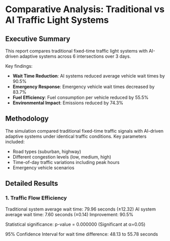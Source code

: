 # Comparative Analysis: Traditional vs AI Traffic Light Systems

## Executive Summary

This report compares traditional fixed-time traffic light systems with AI-driven adaptive systems across 6 intersections over 3 days.

Key findings:
- **Wait Time Reduction**: AI systems reduced average vehicle wait times by 90.5%
- **Emergency Response**: Emergency vehicle wait times decreased by 83.7%
- **Fuel Efficiency**: Fuel consumption per vehicle reduced by 55.5%
- **Environmental Impact**: Emissions reduced by 74.3%

## Methodology

The simulation compared traditional fixed-time traffic signals with AI-driven adaptive systems under identical traffic conditions.
Key parameters included:
- Road types (suburban, highway)
- Different congestion levels (low, medium, high)
- Time-of-day traffic variations including peak hours
- Emergency vehicle scenarios

## Detailed Results

### 1. Traffic Flow Efficiency

Traditional system average wait time: 79.96 seconds (±12.32)
AI system average wait time: 7.60 seconds (±0.14)
Improvement: 90.5%

Statistical significance: p-value = 0.000000 (Significant at α=0.05)

95% Confidence Interval for wait time difference: 48.13 to 55.78 seconds